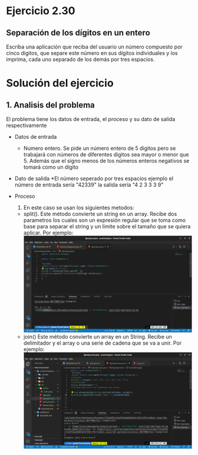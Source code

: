 # Ejercicio 2.30

## Separación de los dígitos en un entero

Escriba una aplicación que reciba del usuario un número compuesto por cinco dígitos, que separe este número en sus dígitos individuales y los imprima, cada uno separado de los demás por tres espacios.

# Solución del ejercicio

## 1. Analisis del problema

El problema tiene los datos de entrada, el proceso y su dato de salida respectivamente

- Datos de entrada

  - Numero entero. Se pide un número entero de 5 digitos pero se trabajará con números de diferentes digitos sea mayor o menor que 5. Además que el signo menos de los números enteros negativos se tomará como un dígito

- Dato de salida
  \*El número seperado por tres espacios ejemplo el número de entrada sería "42339" la salida sería "4 2 3 3 3 9"

- Proceso

  1. En este caso se usan los siguientes metodos:

  - split(). Este método convierte un string en un array. Recibe dos parametros
    los cuales son un expresión regular que se toma como base para separar el string y un limite sobre el tamaño que se quiera aplicar. Por ejemplo:
    ![alt no se encontró la imagen](./src/assets/split.jpeg)
  - join() Este método convierte un array en un String. Recibe un delimitador y el array o una serie de cadena que se va a unir. Por ejemplo:
    ![alt no se encontró la imagen](./src/assets/join.jpeg)
